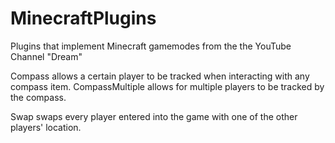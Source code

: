 # MinecraftPlugins
Plugins that implement Minecraft gamemodes from the the YouTube Channel "Dream"

Compass allows a certain player to be tracked when interacting with any compass item. CompassMultiple allows for multiple players to be tracked by the compass.

Swap swaps every player entered into the game with one of the other players' location.
